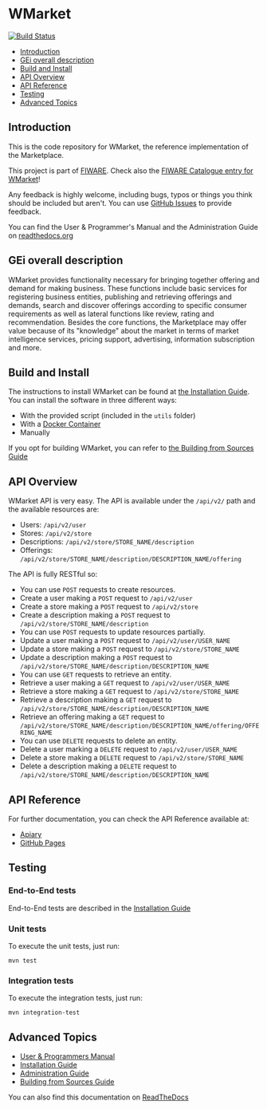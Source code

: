 # WMarket

 [![Build Status](https://build.conwet.fi.upm.es/jenkins/buildStatus/icon?job=WMarket)](https://build.conwet.fi.upm.es/jenkins/job/WMarket/)
 
 * [Introduction](#introduction)
 * [GEi overall description](#gei-overall-description)
 * [Build and Install](#build-and-install)
 * [API Overview](#api-overview)
 * [API Reference](#api-reference)
 * [Testing](#testing)
 * [Advanced Topics](#advanced-topics)


## Introduction

This is the code repository for WMarket, the reference implementation of the Marketplace.

This project is part of [FIWARE](http://www.fiware.org). Check also the [FIWARE Catalogue entry for WMarket](http://catalogue.fiware.org/enablers/marketplace-wmarket)!

Any feedback is highly welcome, including bugs, typos or things you think should be included but aren't. You can use [GitHub Issues](https://github.com/conwetlab/WMarket/issues/new) to provide feedback.

You can find the User & Programmer's Manual and the Administration Guide on [readthedocs.org](https://wmarket.readthedocs.org)

 
## GEi overall description

WMarket provides functionality necessary for bringing together offering and demand for making business. These functions include basic services for registering business entities, publishing and retrieving offerings and demands, search and discover offerings according to specific consumer requirements as well as lateral functions like review, rating and recommendation. Besides the core functions, the Marketplace may offer value because of its "knowledge" about the market in terms of market intelligence services, pricing support, advertising, information subscription and more.


## Build and Install

The instructions to install WMarket can be found at [the Installation Guide](http://wmarket.readthedocs.org/en/latest/installation-guide.html). You can install the software in three different ways:

* With the provided script (included in the `utils` folder)
* With a [Docker Container](https://hub.docker.com/r/conwetlab/wmarket/)
* Manually
 
If you opt for building WMarket, you can refer to [the Building from Sources Guide](http://wmarket.readthedocs.org/en/latest/building-from-sources-guide.html)


## API Overview

WMarket API is very easy. The API is available under the `/api/v2/` path and the available resources are:

* Users: `/api/v2/user`
* Stores: `/api/v2/store`
* Descriptions: `/api/v2/store/STORE_NAME/description`
* Offerings: `/api/v2/store/STORE_NAME/description/DESCRIPTION_NAME/offering`

The API is fully RESTful so:

* You can use `POST` requests to create resources.
 * Create a user making a `POST` request to `/api/v2/user`
 * Create a store making a `POST` request to `/api/v2/store`
 * Create a description making a `POST` request to `/api/v2/store/STORE_NAME/description`
* You can use `POST` requests to update resources partially.
 * Update a user making a `POST` request to `/api/v2/user/USER_NAME`
 * Update a store making a `POST` request to `/api/v2/store/STORE_NAME`
 * Update a description making a `POST` request to `/api/v2/store/STORE_NAME/description/DESCRIPTION_NAME`
* You can use `GET` requests to retrieve an entity.
 * Retrieve a user making a `GET` request to `/api/v2/user/USER_NAME`
 * Retrieve a store making a `GET` request to `/api/v2/store/STORE_NAME`
 * Retrieve a description making a `GET` request to `/api/v2/store/STORE_NAME/description/DESCRIPTION_NAME`
 * Retrieve an offering making a `GET` request to `/api/v2/store/STORE_NAME/description/DESCRIPTION_NAME/offering/OFFERING_NAME`
* You can use `DELETE` requests to delete an entity.
 * Delete a user marking a `DELETE` request to `/api/v2/user/USER_NAME`
 * Delete a store making a `DELETE` request to `/api/v2/store/STORE_NAME`
 * Delete a description making a `DELETE` request to `/api/v2/store/STORE_NAME/description/DESCRIPTION_NAME`


## API Reference

For further documentation, you can check the API Reference available at:

* [Apiary](http://docs.fiwaremarketplace.apiary.io)
* [GitHub Pages](http://conwetlab.github.io/WMarket)


## Testing

### End-to-End tests

End-to-End tests are described in the [Installation Guide](http://wmarket.readthedocs.org/en/latest/installation-guide.html#end-to-end-testing)

### Unit tests

To execute the unit tests, just run:

```
mvn test
```

### Integration tests

To execute the integration tests, just run:

```
mvn integration-test
```


## Advanced Topics

* [User & Programmers Manual](doc/user-programmer-guide.rst)
* [Installation Guide](doc/installation-guide.rst)
* [Administration Guide](doc/administration-guide.rst)
* [Building from Sources Guide](doc/building-from-sources-guide.rst)

You can also find this documentation on [ReadTheDocs](http://wmarket.readthedocs.org)